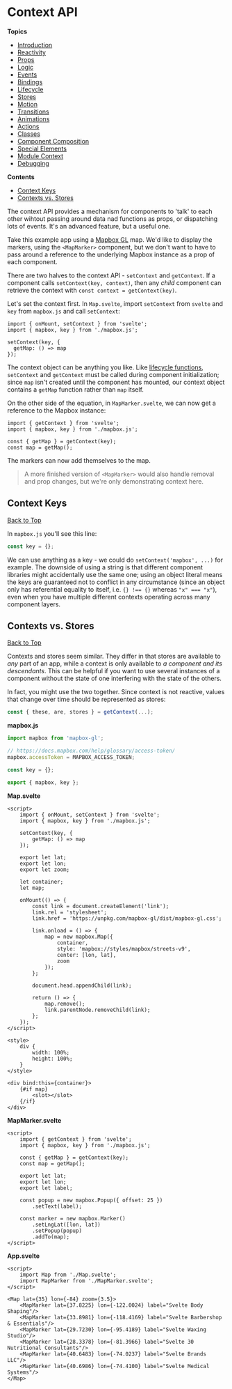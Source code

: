 # Context API

**Topics**  
* [Introduction](./readme.md)
* [Reactivity](./01-reactivity.md)
* [Props](./02-props.md)
* [Logic](./03-logic.md)
* [Events](./04-events.md)
* [Bindings](./05-bindings.md)
* [Lifecycle](./06-lifecycle.md)
* [Stores](./07-stores.md)
* [Motion](./08-motion.md)
* [Transitions](./09-transitions.md)
* [Animations](./10-animations.md)
* [Actions](./11-actions.md)
* [Classes](./12-classes.md)
* [Component Composition](./13-component-composition.md)
* [Special Elements](./15-special-elements.md)
* [Module Context](./16-module-context.md)
* [Debugging](./17-debugging.md)

**Contents**
* [Context Keys](#context-keys)
* [Contexts vs. Stores](#contexts-vs.-stores)

The context API provides a mechanism for components to 'talk' to each other wihtout passing around data nad functions as props, or dispatching lots of events. It's an advanced feature, but a useful one.

Take this example app using a [Mapbox GL](https://docs.mapbox.com/mapbox-gl-js/overview/) map. We'd like to display the markers, using the `<MapMarker>` component, but we don't want to have to pass around a reference to the underlying Mapbox instance as a prop of each component.

There are two halves to the context API - `setContext` and `getContext`. If a component calls `setContext(key, context)`, then any *child* component can retrieve the context with `const context = getContext(key)`.

Let's set the context first. In `Map.svelte`, import `setContext` from `svelte` and `key` from `mapbox.js` and call `setContext`:

```svelte
import { onMount, setContext } from 'svelte';
import { mapbox, key } from './mapbox.js';

setContext(key, {
  getMap: () => map
});
```

The context object can be anything you like. Like [lifecycle functions](./06-lifecycle.md), `setContext` and `getContext` must be called during component initialization; since `map` isn't created until the component has mounted, our context object contains a `getMap` function rather than `map` itself.

On the other side of the equation, in `MapMarker.svelte`, we can now get a reference to the Mapbox instance:

```svelte
import { getContext } from 'svelte';
import { mapbox, key } from './mapbox.js';

const { getMap } = getContext(key);
const map = getMap();
```

The markers can now add themselves to the map.

> A more finished version of `<MapMarker>` would also handle removal and prop changes, but we're only demonstrating context here.

## Context Keys
[Back to Top](#context-api)

In `mapbox.js` you'll see this line:

```js
const key = {};
```

We can use anything as a key - we could do `setContext('mapbox', ...)` for example. The downside of using a string is that different component libraries might accidentally use the same one; using an object literal means the keys are guaranteed not to conflict in any circumstance (since an object only has referential equality to itself, i.e. `{} !== {}` whereas `"x" === "x"`), even when you have multiple different contexts operating across many component layers.

## Contexts vs. Stores
[Back to Top](#context-api)

Contexts and stores seem similar. They differ in that stores are available to *any* part of an app, while a context is only available to *a component and its descendants*. This can be helpful if you want to use several instances of a component without the state of one interfering with the state of the others.

In fact, you might use the two together. Since context is not reactive, values that change over time should be represented as stores:

```js
const { these, are, stores } = getContext(...);
```

**mapbox.js**
```js
import mapbox from 'mapbox-gl';

// https://docs.mapbox.com/help/glossary/access-token/
mapbox.accessToken = MAPBOX_ACCESS_TOKEN;

const key = {};

export { mapbox, key };
```

**Map.svelte**
```svelte
<script>
	import { onMount, setContext } from 'svelte';
	import { mapbox, key } from './mapbox.js';

	setContext(key, {
		getMap: () => map
	});

	export let lat;
	export let lon;
	export let zoom;

	let container;
	let map;

	onMount(() => {
		const link = document.createElement('link');
		link.rel = 'stylesheet';
		link.href = 'https://unpkg.com/mapbox-gl/dist/mapbox-gl.css';

		link.onload = () => {
			map = new mapbox.Map({
				container,
				style: 'mapbox://styles/mapbox/streets-v9',
				center: [lon, lat],
				zoom
			});
		};

		document.head.appendChild(link);

		return () => {
			map.remove();
			link.parentNode.removeChild(link);
		};
	});
</script>

<style>
	div {
		width: 100%;
		height: 100%;
	}
</style>

<div bind:this={container}>
	{#if map}
		<slot></slot>
	{/if}
</div>
```

**MapMarker.svelte**
```svelte
<script>
	import { getContext } from 'svelte';
	import { mapbox, key } from './mapbox.js';

	const { getMap } = getContext(key);
	const map = getMap();

	export let lat;
	export let lon;
	export let label;

	const popup = new mapbox.Popup({ offset: 25 })
		.setText(label);

	const marker = new mapbox.Marker()
		.setLngLat([lon, lat])
		.setPopup(popup)
		.addTo(map);
</script>
```

**App.svelte**
```svelte
<script>
	import Map from './Map.svelte';
	import MapMarker from './MapMarker.svelte';
</script>

<Map lat={35} lon={-84} zoom={3.5}>
	<MapMarker lat={37.8225} lon={-122.0024} label="Svelte Body Shaping"/>
	<MapMarker lat={33.8981} lon={-118.4169} label="Svelte Barbershop & Essentials"/>
	<MapMarker lat={29.7230} lon={-95.4189} label="Svelte Waxing Studio"/>
	<MapMarker lat={28.3378} lon={-81.3966} label="Svelte 30 Nutritional Consultants"/>
	<MapMarker lat={40.6483} lon={-74.0237} label="Svelte Brands LLC"/>
	<MapMarker lat={40.6986} lon={-74.4100} label="Svelte Medical Systems"/>
</Map>
```